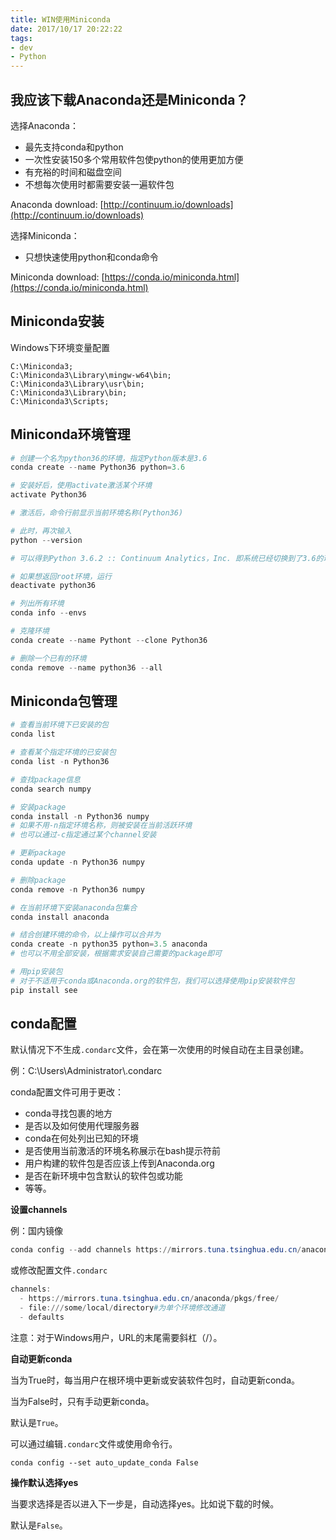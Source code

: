 ```yaml
---
title: WIN使用Miniconda
date: 2017/10/17 20:22:22
tags:
- dev
- Python
---
```

## 我应该下载Anaconda还是Miniconda？

选择Anaconda：

* 最先支持conda和python
* 一次性安装150多个常用软件包使python的使用更加方便
* 有充裕的时间和磁盘空间
* 不想每次使用时都需要安装一遍软件包

Anaconda download: [http://continuum.io/downloads](http://continuum.io/downloads)

<!--more-->

选择Miniconda：

* 只想快速使用python和conda命令

Miniconda download: [https://conda.io/miniconda.html](https://conda.io/miniconda.html)

## Miniconda安装

Windows下环境变量配置

```shell
C:\Miniconda3;
C:\Miniconda3\Library\mingw-w64\bin;
C:\Miniconda3\Library\usr\bin;
C:\Miniconda3\Library\bin;
C:\Miniconda3\Scripts;
```

## Miniconda环境管理

```powershell
# 创建一个名为python36的环境，指定Python版本是3.6
conda create --name Python36 python=3.6

# 安装好后，使用activate激活某个环境
activate Python36 

# 激活后，命令行前显示当前环境名称(Python36)

# 此时，再次输入
python --version

# 可以得到Python 3.6.2 :: Continuum Analytics，Inc. 即系统已经切换到了3.6的环境

# 如果想返回root环境，运行
deactivate python36

# 列出所有环境
conda info --envs

# 克隆环境
conda create --name Pythont --clone Python36

# 删除一个已有的环境
conda remove --name python36 --all
```

## Miniconda包管理

```powershell
# 查看当前环境下已安装的包
conda list

# 查看某个指定环境的已安装包
conda list -n Python36

# 查找package信息
conda search numpy

# 安装package
conda install -n Python36 numpy
# 如果不用-n指定环境名称，则被安装在当前活跃环境
# 也可以通过-c指定通过某个channel安装

# 更新package
conda update -n Python36 numpy

# 删除package
conda remove -n Python36 numpy

# 在当前环境下安装anaconda包集合
conda install anaconda

# 结合创建环境的命令，以上操作可以合并为
conda create -n python35 python=3.5 anaconda
# 也可以不用全部安装，根据需求安装自己需要的package即可

# 用pip安装包
# 对于不适用于conda或Anaconda.org的软件包，我们可以选择使用pip安装软件包
pip install see
```

## conda配置

默认情况下不生成`.condarc`文件，会在第一次使用的时候自动在主目录创建。

例：C:\Users\Administrator\\.condarc

conda配置文件可用于更改：

- conda寻找包裹的地方
- 是否以及如何使用代理服务器
- conda在何处列出已知的环境
- 是否使用当前激活的环境名称展示在bash提示符前
- 用户构建的软件包是否应该上传到Anaconda.org
- 是否在新环境中包含默认的软件包或功能
- 等等。

**设置channels** 

例：国内镜像

```powershell
conda config --add channels https://mirrors.tuna.tsinghua.edu.cn/anaconda/pkgs/free/
```

或修改配置文件`.condarc`

```powershell
channels:
  - https://mirrors.tuna.tsinghua.edu.cn/anaconda/pkgs/free/
  - file:///some/local/directory#为单个环境修改通道
  - defaults
```

注意：对于Windows用户，URL的末尾需要斜杠（/）。

**自动更新conda**

当为True时，每当用户在根环境中更新或安装软件包时，自动更新conda。

当为False时，只有手动更新conda。

默认是`True`。

可以通过编辑`.condarc`文件或使用命令行。

`conda config --set auto_update_conda False`

**操作默认选择yes** 

当要求选择是否以进入下一步是，自动选择yes。比如说下载的时候。

默认是`False`。